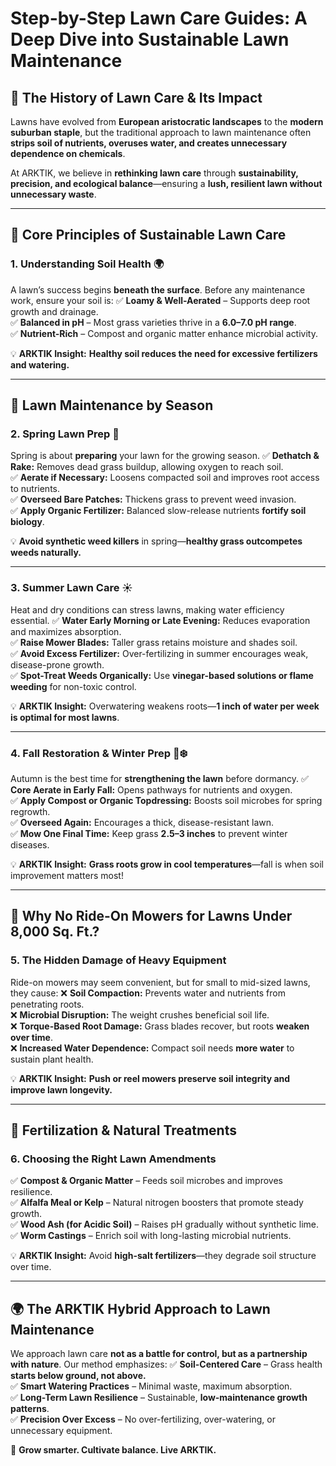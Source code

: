 # Step-by-Step Lawn Care Guides: A Deep Dive into Sustainable Lawn Maintenance

## 🌱 **The History of Lawn Care & Its Impact**
Lawns have evolved from **European aristocratic landscapes** to the **modern suburban staple**, but the traditional approach to lawn maintenance often **strips soil of nutrients, overuses water, and creates unnecessary dependence on chemicals**. 

At ARKTIK, we believe in **rethinking lawn care** through **sustainability, precision, and ecological balance**—ensuring a **lush, resilient lawn without unnecessary waste**.

---

## 🏡 **Core Principles of Sustainable Lawn Care**

### **1. Understanding Soil Health** 🌍
A lawn’s success begins **beneath the surface**. Before any maintenance work, ensure your soil is:
✅ **Loamy & Well-Aerated** – Supports deep root growth and drainage.  
✅ **Balanced in pH** – Most grass varieties thrive in a **6.0–7.0 pH range**.  
✅ **Nutrient-Rich** – Compost and organic matter enhance microbial activity.

💡 **ARKTIK Insight:** **Healthy soil reduces the need for excessive fertilizers and watering.**

---

## 🌾 **Lawn Maintenance by Season**

### **2. Spring Lawn Prep** 🌱
Spring is about **preparing** your lawn for the growing season.
✅ **Dethatch & Rake:** Removes dead grass buildup, allowing oxygen to reach soil.  
✅ **Aerate if Necessary:** Loosens compacted soil and improves root access to nutrients.  
✅ **Overseed Bare Patches:** Thickens grass to prevent weed invasion.  
✅ **Apply Organic Fertilizer:** Balanced slow-release nutrients **fortify soil biology**.

💡 **Avoid synthetic weed killers** in spring—**healthy grass outcompetes weeds naturally.**

---

### **3. Summer Lawn Care** ☀️
Heat and dry conditions can stress lawns, making water efficiency essential.
✅ **Water Early Morning or Late Evening:** Reduces evaporation and maximizes absorption.  
✅ **Raise Mower Blades:** Taller grass retains moisture and shades soil.  
✅ **Avoid Excess Fertilizer:** Over-fertilizing in summer encourages weak, disease-prone growth.  
✅ **Spot-Treat Weeds Organically:** Use **vinegar-based solutions or flame weeding** for non-toxic control.

💡 **ARKTIK Insight:** Overwatering weakens roots—**1 inch of water per week is optimal for most lawns**.

---

### **4. Fall Restoration & Winter Prep** 🍂❄️
Autumn is the best time for **strengthening the lawn** before dormancy.
✅ **Core Aerate in Early Fall:** Opens pathways for nutrients and oxygen.  
✅ **Apply Compost or Organic Topdressing:** Boosts soil microbes for spring regrowth.  
✅ **Overseed Again:** Encourages a thick, disease-resistant lawn.  
✅ **Mow One Final Time:** Keep grass **2.5–3 inches** to prevent winter diseases.

💡 **ARKTIK Insight:** **Grass roots grow in cool temperatures**—fall is when soil improvement matters most!

---

## 🚫 **Why No Ride-On Mowers for Lawns Under 8,000 Sq. Ft.?**

### **5. The Hidden Damage of Heavy Equipment**
Ride-on mowers may seem convenient, but for small to mid-sized lawns, they cause:
❌ **Soil Compaction:** Prevents water and nutrients from penetrating roots.  
❌ **Microbial Disruption:** The weight crushes beneficial soil life.  
❌ **Torque-Based Root Damage:** Grass blades recover, but roots **weaken over time**.  
❌ **Increased Water Dependence:** Compact soil needs **more water** to sustain plant health.

💡 **ARKTIK Insight:** **Push or reel mowers preserve soil integrity and improve lawn longevity.**

---

## 🌿 **Fertilization & Natural Treatments**

### **6. Choosing the Right Lawn Amendments**
✅ **Compost & Organic Matter** – Feeds soil microbes and improves resilience.  
✅ **Alfalfa Meal or Kelp** – Natural nitrogen boosters that promote steady growth.  
✅ **Wood Ash (for Acidic Soil)** – Raises pH gradually without synthetic lime.  
✅ **Worm Castings** – Enrich soil with long-lasting microbial nutrients.

💡 **ARKTIK Insight:** Avoid **high-salt fertilizers**—they degrade soil structure over time.

---

## 🌍 **The ARKTIK Hybrid Approach to Lawn Maintenance**
We approach lawn care **not as a battle for control, but as a partnership with nature**. Our method emphasizes:
✅ **Soil-Centered Care** – Grass health **starts below ground, not above.**  
✅ **Smart Watering Practices** – Minimal waste, maximum absorption.  
✅ **Long-Term Lawn Resilience** – Sustainable, **low-maintenance growth patterns**.  
✅ **Precision Over Excess** – No over-fertilizing, over-watering, or unnecessary equipment.

🌱 **Grow smarter. Cultivate balance. Live ARKTIK.**


